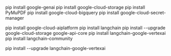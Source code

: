 

pip install google-genai
pip install google-cloud-storage
pip install PyMuPDF
pip install google-cloud-bigquery
pip install google-cloud-secret-manager





pip install google-cloud-aiplatform
pip install langchain
pip install --upgrade google-cloud-storage google-api-core
pip install langchain-google-vertexai
pip install langchain-community

pip install --upgrade langchain-google-vertexai


